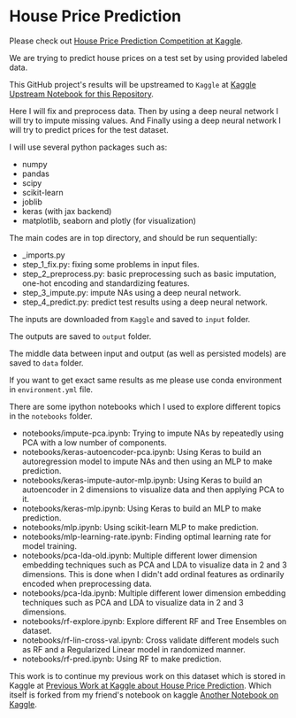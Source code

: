 # House Price Prediction

Please check out
[House Price Prediction Competition at Kaggle](https://www.kaggle.com/competitions/house-prices-advanced-regression-techniques/overview).

We are trying to predict house prices on a test set by using provided labeled data.

This GitHub project's results will be upstreamed to `Kaggle` at
[Kaggle Upstream Notebook for this Repository](https://www.kaggle.com/code/fatulm/github-house-price-prediction-upstream).

Here I will fix and preprocess data.
Then by using a deep neural network I will try to impute missing values.
And Finally using a deep neural network I will try to predict prices for the test dataset.

I will use several python packages such as:

- numpy
- pandas
- scipy
- scikit-learn
- joblib
- keras (with jax backend)
- matplotlib, seaborn and plotly (for visualization)

The main codes are in top directory, and should be run sequentially:

- _imports.py
- step_1_fix.py: fixing some problems in input files.
- step_2_preprocess.py: basic preprocessing such as basic imputation, one-hot encoding and standardizing features.
- step_3_impute.py: impute NAs using a deep neural network.
- step_4_predict.py: predict test results using a deep neural network.

The inputs are downloaded from `Kaggle` and saved to `input` folder.

The outputs are saved to `output` folder.

The middle data between input and output (as well as persisted models) are saved to `data` folder.

If you want to get exact same results as me please use conda environment in `environment.yml` file.

There are some ipython notebooks which I used to explore different topics in the `notebooks` folder.

- notebooks/impute-pca.ipynb: Trying to impute NAs by repeatedly using PCA with a low number of components.
- notebooks/keras-autoencoder-pca.ipynb:  Using Keras to build an autoregression model to impute NAs and then using an
  MLP to make prediction.
- notebooks/keras-impute-autor-mlp.ipynb: Using Keras to build an autoencoder in 2 dimensions to visualize data and then
  applying PCA to it.
- notebooks/keras-mlp.ipynb: Using Keras to build an MLP to make prediction.
- notebooks/mlp.ipynb: Using scikit-learn MLP to make prediction.
- notebooks/mlp-learning-rate.ipynb: Finding optimal learning rate for model training.
- notebooks/pca-lda-old.ipynb: Multiple different lower dimension embedding techniques such as PCA and LDA to visualize
  data in 2 and 3 dimensions. This is done when I didn't add ordinal features as ordinarily encoded when preprocessing
  data.
- notebooks/pca-lda.ipynb: Multiple different lower dimension embedding techniques such as PCA and LDA to visualize data
  in 2 and 3 dimensions.
- notebooks/rf-explore.ipynb: Explore different RF and Tree Ensembles on dataset.
- notebooks/rf-lin-cross-val.ipynb: Cross validate different models such as RF and a Regularized Linear model in
  randomized manner.
- notebooks/rf-pred.ipynb: Using RF to make prediction.

This work is to continue my previous work on this dataset which is stored in Kaggle at
[Previous Work at Kaggle about House Price Prediction](https://www.kaggle.com/code/fatulm/house-price-prediction).
Which itself is forked from my friend's notebook on kaggle
[Another Notebook on Kaggle](https://www.kaggle.com/code/mahyarpoorjafary/house-price-prediction).
